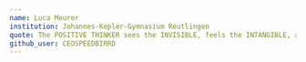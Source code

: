 ```yaml
---
name: Luca Meurer
institution: Johannes-Kepler-Gymnasium Reutlingen 
quote: The POSITIVE THINKER sees the INVISIBLE, feels the INTANGIBLE, and achieves the IMPOSSIBLE.
github_user: CEOSPEEDBIRRD
---
```

